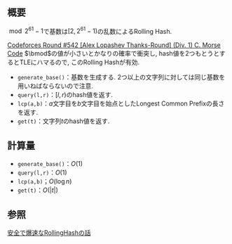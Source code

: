 ## 概要
$\bmod 2^{61}-1$で基数は$\left[2,2^{61}-1\right)$の乱数によるRolling Hash.

[Codeforces Round #542 [Alex Lopashev Thanks-Round] (Div. 1) C. Morse Code](https://codeforces.com/contest/1129/problem/C) $\bmod$の値が小さいとかなりの確率で衝突し, hash値を2つもとうとするとTLEにハマるので, このRolling Hashが有効.

- `generate_base()`：基数を生成する. 2つ以上の文字列に対しては同じ基数を用いねばならないので注意.
- `query(l,r)`：$[l,r)$のhash値を返す.
- `lcp(a,b)`：$a$文字目を$b$文字目を始点としたLongest Common Prefixの長さを返す.
- `get(t)`：文字列$t$のhash値を返す.

## 計算量
- `generate_base()`：$O(1)$
- `query(l,r)`：$O(1)$
- `lcp(a,b)`；$O(\log n)$
- `get(t)`：$O(|t|)$

## 参照
[安全で爆速なRollingHashの話](https://qiita.com/keymoon/items/11fac5627672a6d6a9f6)